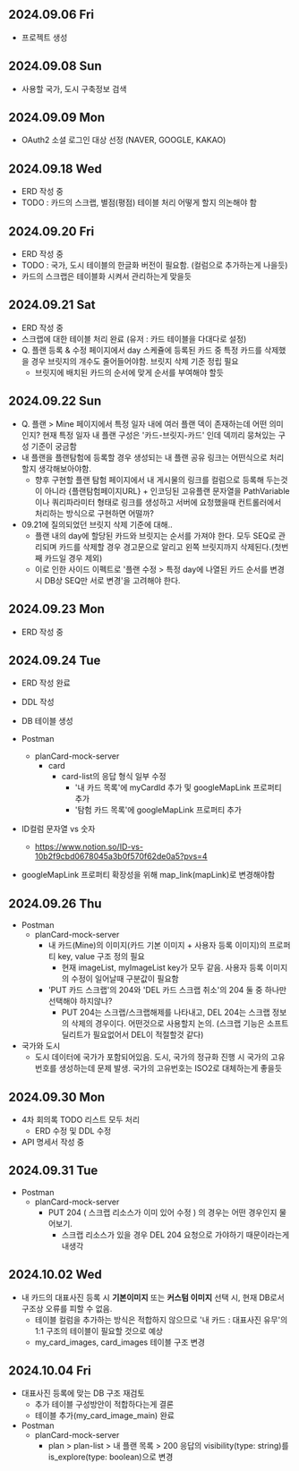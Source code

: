 ## 2024.09.06 Fri
- 프로젝트 생성

## 2024.09.08 Sun
- 사용할 국가, 도시 구축정보 검색

## 2024.09.09 Mon
- OAuth2 소셜 로그인 대상 선정 (NAVER, GOOGLE, KAKAO)

## 2024.09.18 Wed
- ERD 작성 중
- TODO : 카드의 스크랩, 별점(평점) 테이블 처리 어떻게 할지 의논해야 함

## 2024.09.20 Fri
- ERD 작성 중
- TODO : 국가, 도시 테이블의 한글화 버전이 필요함. (컬럼으로 추가하는게 나을듯)
- 카드의 스크랩은 테이블화 시켜서 관리하는게 맞을듯

## 2024.09.21 Sat
- ERD 작성 중
- 스크랩에 대한 테이블 처리 완료 (유저 : 카드 테이블을 다대다로 설정)
- Q. 플랜 등록 & 수정 페이지에서 day 스케쥴에 등록된 카드 중 특정 카드를 삭제했을 경우 브릿지의 개수도 줄어들어야함. 브릿지 삭제 기준 정립 필요
  - 브릿지에 배치된 카드의 순서에 맞게 순서를 부여해야 할듯

## 2024.09.22 Sun
- Q. 플랜 > Mine 페이지에서 특정 일자 내에 여러 플랜 덱이 존재하는데 어떤 의미인지? 현재 특정 일자 내 플랜 구성은 '카드-브릿지-카드' 인데 덱끼리 뭉쳐있는 구성 기준이 궁금함
- 내 플랜을 플랜탐험에 등록할 경우 생성되는 내 플랜 공유 링크는 어떤식으로 처리할지 생각해보아야함.
  - 향후 구현할 플랜 탐험 페이지에서 내 게시물의 링크를 컬럼으로 등록해 두는것이 아니라 {플랜탐험페이지URL} + 인코딩된 고유플랜 문자열을 PathVariable이나 쿼리파라미터 형태로 링크를 생성하고 서버에 요청했을때 컨트롤러에서 처리하는 방식으로 구현하면 어떨까?
- 09.21에 질의되었던 브릿지 삭제 기준에 대해..
  - 플랜 내의 day에 할당된 카드와 브릿지는 순서를 가져야 한다. 모두 SEQ로 관리되며 카드를 삭제할 경우 경고문으로 알리고 왼쪽 브릿지까지 삭제된다.(첫번째 카드일 경우 제외)
  - 이로 인한 사이드 이펙트로 '플랜 수정 > 특정 day에 나열된 카드 순서를 변경 시 DB상 SEQ만 서로 변경'을 고려해야 한다.

## 2024.09.23 Mon
- ERD 작성 중

## 2024.09.24 Tue
- ERD 작성 완료
- DDL 작성
- DB 테이블 생성
- Postman 
  - planCard-mock-server
    - card
      - card-list의 응답 형식 일부 수정
        - '내 카드 목록'에 myCardId 추가 및 googleMapLink 프로퍼티 추가
        - '탐험 카드 목록'에 googleMapLink 프로퍼티 추가
- ID컬럼 문자열 vs 숫자
  - https://www.notion.so/ID-vs-10b2f9cbd0678045a3b0f570f62de0a5?pvs=4

- googleMapLink 프로퍼티 확장성을 위해 map_link(mapLink)로 변경해야함

## 2024.09.26 Thu
- Postman
  - planCard-mock-server
    - 내 카드(Mine)의 이미지(카드 기본 이미지 + 사용자 등록 이미지)의 프로퍼티 key, value 구조 정의 필요
      - 현재 imageList, myImageList key가 모두 같음. 사용자 등록 이미지의 수정이 일어날때 구분값이 필요함
    - 'PUT 카드 스크랩'의 204와 'DEL 카드 스크랩 취소'의 204 둘 중 하나만 선택해야 하지않나?
      - PUT 204는 스크랩/스크랩해제를 나타내고, DEL 204는 스크랩 정보의 삭제의 경우이다. 어떤것으로 사용할지 논의. (스크랩 기능은 소프트딜리트가 필요없어서 DEL이 적절할것 같다)
- 국가와 도시
  - 도시 데이터에 국가가 포함되어있음. 도시, 국가의 정규화 진행 시 국가의 고유번호를 생성하는데 문제 발생. 국가의 고유번호는 ISO2로 대체하는게 좋을듯

## 2024.09.30 Mon
- 4차 회의록 TODO 리스트 모두 처리
  - ERD 수정 및 DDL 수정
- API 명세서 작성 중

## 2024.09.31 Tue
- Postman
  - planCard-mock-server
    - PUT 204 ( 스크랩 리소스가 이미 있어 수정 ) 의 경우는 어떤 경우인지 물어보기. 
      - 스크랩 리소스가 있을 경우 DEL 204 요청으로 가야하기 때문이라는게 내생각

## 2024.10.02 Wed
- 내 카드의 대표사진 등록 시 **기본이미지** 또는 **커스텀 이미지** 선택 시, 현재 DB로서 구조상 오류를 피할 수 없음.
  - 테이블 컬럼을 추가하는 방식은 적합하지 않으므로 '내 카드 : 대표사진 유무'의 1:1 구조의 테이블이 필요할 것으로 예상
  - my_card_images, card_images 테이블 구조 변경

## 2024.10.04 Fri
- 대표사진 등록에 맞는 DB 구조 재검토
  - 추가 테이블 구성방안이 적합하다는게 결론
  - 테이블 추가(my_card_image_main) 완료
- Postman 
  - planCard-mock-server
    - plan > plan-list > 내 플랜 목록 > 200 응답의 visibility(type: string)를 is_explore(type: boolean)으로 변경